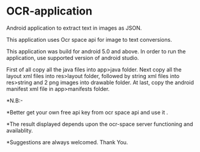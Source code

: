 # OCR-application
Android application to extract text in images as JSON.

This application uses Ocr space api for image to text conversions.

This application was build for android 5.0 and above.
In order to run the application, use supported version of android studio.

First of all copy all the java files into app>java folder.
Next copy all the layout xml files into res>layout folder, followed by string xml files into res>string and 2 png images into drawable folder.
At last, copy the android manifest xml file in app>manifests folder.

*N.B:-

*Better get your own free api key from ocr space api and use it .

*The result displayed depends upon the ocr-space server functioning and availablity.

*Suggestions are always welcomed. Thank You.
